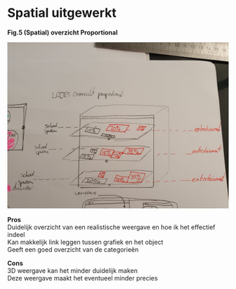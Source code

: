 # Spatial uitgewerkt

**Fig.5 \(Spatial\) overzicht Proportional**

![](../.gitbook/assets/whatsapp-image-2020-09-17-at-23.27.58-1-.jpeg)

**Pros**   
Duidelijk overzicht van een realistische weergave en hoe ik het effectief indeel  
Kan makkelijk link leggen tussen grafiek en het object  
Geeft een goed overzicht van de categorieën

**Cons**   
3D weergave kan het minder duidelijk maken  
Deze weergave maakt het eventueel minder precies

